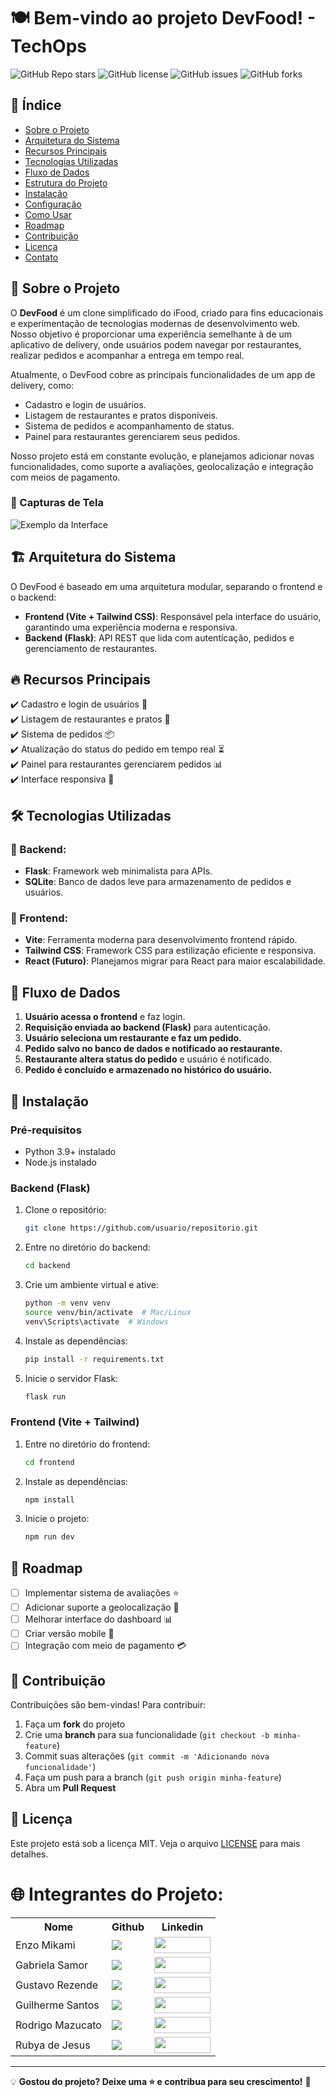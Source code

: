 # 🍽️ Bem-vindo ao projeto DevFood! - TechOps

![GitHub Repo stars](https://img.shields.io/github/stars/usuario/repositorio?style=for-the-badge)
![GitHub license](https://img.shields.io/github/license/usuario/repositorio?style=for-the-badge)
![GitHub issues](https://img.shields.io/github/issues/usuario/repositorio?style=for-the-badge)
![GitHub forks](https://img.shields.io/github/forks/usuario/repositorio?style=for-the-badge)

## 📖 Índice

- [Sobre o Projeto](#sobre-o-projeto)
- [Arquitetura do Sistema](#arquitetura-do-sistema)
- [Recursos Principais](#recursos-principais)
- [Tecnologias Utilizadas](#tecnologias-utilizadas)
- [Fluxo de Dados](#fluxo-de-dados)
- [Estrutura do Projeto](#estrutura-do-projeto)
- [Instalação](#instalação)
- [Configuração](#configuração)
- [Como Usar](#como-usar)
- [Roadmap](#roadmap)
- [Contribuição](#contribuição)
- [Licença](#licença)
- [Contato](#contato)

## 📝 Sobre o Projeto

O **DevFood** é um clone simplificado do iFood, criado para fins educacionais e experimentação de tecnologias modernas de desenvolvimento web. Nosso objetivo é proporcionar uma experiência semelhante à de um aplicativo de delivery, onde usuários podem navegar por restaurantes, realizar pedidos e acompanhar a entrega em tempo real.

Atualmente, o DevFood cobre as principais funcionalidades de um app de delivery, como:
- Cadastro e login de usuários.
- Listagem de restaurantes e pratos disponíveis.
- Sistema de pedidos e acompanhamento de status.
- Painel para restaurantes gerenciarem seus pedidos.

Nosso projeto está em constante evolução, e planejamos adicionar novas funcionalidades, como suporte a avaliações, geolocalização e integração com meios de pagamento.

### 📸 Capturas de Tela

![Exemplo da Interface](https://via.placeholder.com/600x300.png)

## 🏗️ Arquitetura do Sistema

O DevFood é baseado em uma arquitetura modular, separando o frontend e o backend:

- **Frontend (Vite + Tailwind CSS)**: Responsável pela interface do usuário, garantindo uma experiência moderna e responsiva.
- **Backend (Flask)**: API REST que lida com autenticação, pedidos e gerenciamento de restaurantes.

## 🔥 Recursos Principais

✔️ Cadastro e login de usuários 🔑  
✔️ Listagem de restaurantes e pratos 🍔  
✔️ Sistema de pedidos 📦  
✔️ Atualização do status do pedido em tempo real ⏳  
✔️ Painel para restaurantes gerenciarem pedidos 📊  
✔️ Interface responsiva 📱  

## 🛠 Tecnologias Utilizadas

### 🔹 Backend:
- **Flask**: Framework web minimalista para APIs.
- **SQLite**: Banco de dados leve para armazenamento de pedidos e usuários.

### 🔹 Frontend:
- **Vite**: Ferramenta moderna para desenvolvimento frontend rápido.
- **Tailwind CSS**: Framework CSS para estilização eficiente e responsiva.
- **React (Futuro)**: Planejamos migrar para React para maior escalabilidade.

## 🔄 Fluxo de Dados

1. **Usuário acessa o frontend** e faz login.
2. **Requisição enviada ao backend (Flask)** para autenticação.
3. **Usuário seleciona um restaurante e faz um pedido.**
4. **Pedido salvo no banco de dados e notificado ao restaurante.**
5. **Restaurante altera status do pedido** e usuário é notificado.
6. **Pedido é concluído e armazenado no histórico do usuário.**

## 🚀 Instalação

### Pré-requisitos

- Python 3.9+ instalado
- Node.js instalado

### Backend (Flask)

1. Clone o repositório:

   ```sh
   git clone https://github.com/usuario/repositorio.git
   ```

2. Entre no diretório do backend:

   ```sh
   cd backend
   ```

3. Crie um ambiente virtual e ative:

   ```sh
   python -m venv venv
   source venv/bin/activate  # Mac/Linux
   venv\Scripts\activate  # Windows
   ```

4. Instale as dependências:

   ```sh
   pip install -r requirements.txt
   ```

5. Inicie o servidor Flask:

   ```sh
   flask run
   ```

### Frontend (Vite + Tailwind)

1. Entre no diretório do frontend:

   ```sh
   cd frontend
   ```

2. Instale as dependências:

   ```sh
   npm install
   ```

3. Inicie o projeto:

   ```sh
   npm run dev
   ```

## 🚀 Roadmap

- [ ] Implementar sistema de avaliações ⭐  
- [ ] Adicionar suporte a geolocalização 📍  
- [ ] Melhorar interface do dashboard 📊  
- [ ] Criar versão mobile 📱  
- [ ] Integração com meio de pagamento 💳  

## 🤝 Contribuição

Contribuições são bem-vindas! Para contribuir:

1. Faça um **fork** do projeto
2. Crie uma **branch** para sua funcionalidade (`git checkout -b minha-feature`)
3. Commit suas alterações (`git commit -m 'Adicionando nova funcionalidade'`)
4. Faça um push para a branch (`git push origin minha-feature`)
5. Abra um **Pull Request**

## 📜 Licença

Este projeto está sob a licença MIT. Veja o arquivo [LICENSE](LICENSE) para mais detalhes.

# 🌐 Integrantes do Projeto:
<table>
  <tr>
    <th>Nome</th>
    <th>Github</th>
    <th>Linkedin</th>
  </tr>
  <tr>
    <td>Enzo Mikami</td>
    <td><a href="https://github.com/Enzoka123"><img src="https://img.shields.io/badge/GitHub-100000?style=for-the-badge&logo=github&logoColor=white" /></a></td>
     <td><a href="https://www.linkedin.com/in/enzo-mikami-4113a1265/"><img src="https://img.shields.io/badge/LinkedIn-%230077B5.svg?logo=linkedin&logoColor=white" width="90" height="26"></a></td>
  </tr>
  <tr>
    <td>Gabriela Samor</td>
    <td><a href="https://github.com/gabrielasamor"><img src="https://img.shields.io/badge/GitHub-100000?style=for-the-badge&logo=github&logoColor=white" /></a></td>
      <td><a href="https://www.linkedin.com/in/gabriela-cristina-samor/"><img src="https://img.shields.io/badge/LinkedIn-%230077B5.svg?logo=linkedin&logoColor=white" width="90" height="26"></a></td>
  </tr>
  <tr>
    <td>Gustavo Rezende</td>
    <td><a href="https://github.com/gustrpaz"><img src="https://img.shields.io/badge/GitHub-100000?style=for-the-badge&logo=github&logoColor=white" /></a></td>
      <td><a href="https://www.linkedin.com/in/gustavo-rezende-paz/"><img src="https://img.shields.io/badge/LinkedIn-%230077B5.svg?logo=linkedin&logoColor=white" width="90" height="26"></a></td>
  </tr>
  <tr>
    <td>Guilherme Santos</td>
    <td><a href="https://github.com/Guilherme1608"><img src="https://img.shields.io/badge/GitHub-100000?style=for-the-badge&logo=github&logoColor=white" /></a></td>
      <td><a href="https://www.linkedin.com/in/guilherme-santos-7249b91a4/"><img src="https://img.shields.io/badge/LinkedIn-%230077B5.svg?logo=linkedin&logoColor=white" width="90" height="26"></a></td>
  </tr>
  <tr>
    <td>Rodrigo Mazucato</td>
    <td><a href="https://github.com/RodrigoMazucato"><img src="https://img.shields.io/badge/GitHub-100000?style=for-the-badge&logo=github&logoColor=white" /></a></td>
      <td><a href="https://www.linkedin.com/in/rodrigo-mazucato-49238a1b6/"><img src="https://img.shields.io/badge/LinkedIn-%230077B5.svg?logo=linkedin&logoColor=white" width="90" height="26"></a></td>
  </tr>
  <tr>
    <td>Rubya de Jesus</td>
    <td><a href="https://github.com/rubya87"><img src="https://img.shields.io/badge/GitHub-100000?style=for-the-badge&logo=github&logoColor=white" /></a></td>
      <td><a href="https://www.linkedin.com/in/rubya-de-jesus-rodrigues-06335560/"><img src="https://img.shields.io/badge/LinkedIn-%230077B5.svg?logo=linkedin&logoColor=white" width="90" height="26"></a></td>
  </tr>
</table>

---

💡 **Gostou do projeto? Deixe uma ⭐ e contribua para seu crescimento!** 🚀



